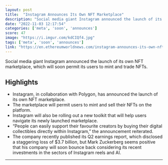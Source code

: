 ```yaml
---
layout: post
title:  "Instagram Announces Its Own NFT Marketplace"
description: "Social media giant Instagram announced the launch of its own NFT marketplace, which will soon permit its users to mint and trade NFTs."
date: "2022-11-03 12:17:54"
categories: ['meta', 'soon', 'announces']
score: 47
image: "https://i.imgur.com/kdCIQf4.jpg"
tags: ['meta', 'soon', 'announces']
link: "https://en.ethereumworldnews.com/instagram-announces-its-own-nft-marketplace/"
---
```


Social media giant Instagram announced the launch of its own NFT marketplace, which will soon permit its users to mint and trade NFTs.

## Highlights

- Instagram, in collaboration with Polygon, has announced the launch of its own NFT marketplace.
- The marketplace will permit users to mint and sell their NFTs on the platform.
- Instagram will also be rolling out a new toolkit that will help users navigate its newly launched marketplace.
- “People can easily support their favourite creators by buying their digital collectibles directly within Instagram,” the announcement reiterated.
- The company recently published its Q2 earnings report, which disclosed a staggering loss of $3.7 billion, but Mark Zuckerberg seems positive that his company will soon bounce back considering its recent investments in the sectors of Instagram reels and AI.

---
